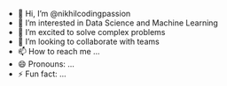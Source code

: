 - 👋 Hi, I’m @nikhilcodingpassion
- 👀 I’m interested in Data Science and Machine Learning
- 🌱 I’m excited to solve complex problems
- 💞️ I’m looking to collaborate with teams
- 📫 How to reach me ...
- 😄 Pronouns: ...
- ⚡ Fun fact: ...

<!---
nikhilcodingpassion/nikhilcodingpassion is a ✨ special ✨ repository because its `README.md` (this file) appears on your GitHub profile.
You can click the Preview link to take a look at your changes.
--->

